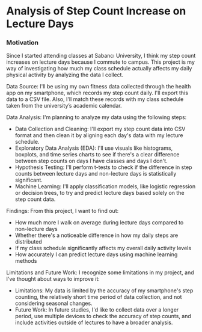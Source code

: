 # Analysis of Step Count Increase on Lecture Days

### Motivation
Since I started attending classes at Sabancı University, I think my step count increases on lecture days because I commute to campus. This project is my way of investigating how much my class schedule actually affects my daily physical activity by analyzing the data I collect.

Data Source:
I'll be using my own fitness data collected through the health app on my smartphone, which records my step count daily. I'll export this data to a CSV file. Also, I'll match these records with my class schedule taken from the university’s academic calendar.

Data Analysis:
I'm planning to analyze my data using the following steps:

- Data Collection and Cleaning: I'll export my step count data into CSV format and then clean it by aligning each day's data with my lecture schedule.
- Exploratory Data Analysis (EDA): I'll use visuals like histograms, boxplots, and time series charts to see if there's a clear difference between step counts on days I have classes and days I don't.
- Hypothesis Testing: I'll perform t-tests to check if the difference in step counts between lecture days and non-lecture days is statistically significant.
- Machine Learning: I'll apply classification models, like logistic regression or decision trees, to try and predict lecture days based solely on the step count data.

Findings:
From this project, I want to find out:

- How much more I walk on average during lecture days compared to non-lecture days
- Whether there's a noticeable difference in how my daily steps are distributed
- If my class schedule significantly affects my overall daily activity levels
- How accurately I can predict lecture days using machine learning methods

Limitations and Future Work:
I recognize some limitations in my project, and I've thought about ways to improve it:

- Limitations: My data is limited by the accuracy of my smartphone's step counting, the relatively short time period of data collection, and not considering seasonal changes.
- Future Work: In future studies, I'd like to collect data over a longer period, use multiple devices to check the accuracy of step counts, and include activities outside of lectures to have a broader analysis.

